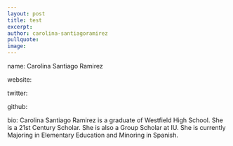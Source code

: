```yaml
---
layout: post
title: test
excerpt: 
author: carolina-santiagoramirez
pullquote:
image:
---
```


name: Carolina Santiago Ramirez

website:

twitter:

github:

bio: Carolina Santiago Ramirez is a graduate of Westfield High School. She is a 21st Century Scholar. She is also a Group Scholar at IU. She is currently Majoring in Elementary Education and Minoring in Spanish.
  
